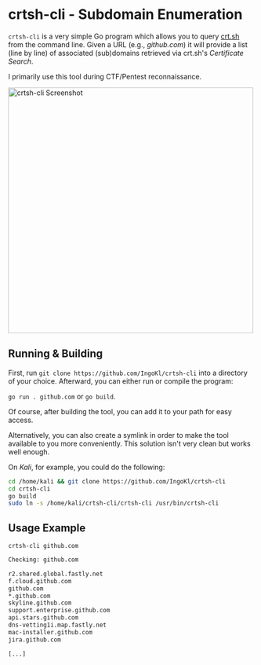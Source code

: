 # crtsh-cli - Subdomain Enumeration

`crtsh-cli` is a very simple Go program which allows you to query [crt.sh](https://crt.sh/) from the command line. Given a URL (e.g., *github.com*) it will provide a list (line by line) of associated (sub)domains retrieved via crt.sh's *Certificate Search*.

I primarily use this tool during CTF/Pentest reconnaissance.

<img alt="crtsh-cli Screenshot" src="https://user-images.githubusercontent.com/16179317/127785078-bce36f89-fc95-4322-a2d0-ecd146d3d577.png" width="500" />

## Running & Building

First, run `git clone https://github.com/IngoKl/crtsh-cli` into a directory of your choice.
Afterward, you can either run or compile the program:

`go run . github.com` or `go build`.

Of course, after building the tool, you can add it to your path for easy access.

Alternatively, you can also create a symlink in order to make the tool available to you more conveniently. 
This solution isn't very clean but works well enough.

On *Kali*, for example, you could do the following:

```bash
cd /home/kali && git clone https://github.com/IngoKl/crtsh-cli
cd crtsh-cli
go build
sudo ln -s /home/kali/crtsh-cli/crtsh-cli /usr/bin/crtsh-cli
```

## Usage Example

`crtsh-cli github.com`

```bash
Checking: github.com

r2.shared.global.fastly.net
f.cloud.github.com
github.com
*.github.com
skyline.github.com
support.enterprise.github.com
api.stars.github.com
dns-vetting1i.map.fastly.net
mac-installer.github.com
jira.github.com

[...]
```
